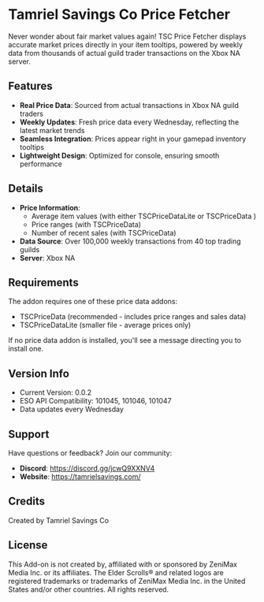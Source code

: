 # Tamriel Savings Co Price Fetcher

Never wonder about fair market values again! TSC Price Fetcher displays accurate market prices directly in your item tooltips, powered by weekly data from thousands of actual guild trader transactions on the Xbox NA server.

## Features

- **Real Price Data**: Sourced from actual transactions in Xbox NA guild traders
- **Weekly Updates**: Fresh price data every Wednesday, reflecting the latest market trends
- **Seamless Integration**: Prices appear right in your gamepad inventory tooltips
- **Lightweight Design**: Optimized for console, ensuring smooth performance

## Details

- **Price Information**: 
  - Average item values (with either TSCPriceDataLite or TSCPriceData )
  - Price ranges (with TSCPriceData)
  - Number of recent sales (with TSCPriceData)
- **Data Source**: Over 100,000 weekly transactions from 40 top trading guilds
- **Server**: Xbox NA

## Requirements

The addon requires one of these price data addons:
- TSCPriceData (recommended - includes price ranges and sales data)
- TSCPriceDataLite (smaller file - average prices only)

If no price data addon is installed, you'll see a message directing you to install one.

## Version Info

- Current Version: 0.0.2
- ESO API Compatibility: 101045, 101046, 101047
- Data updates every Wednesday

## Support

Have questions or feedback? Join our community:

- **Discord**: https://discord.gg/jcwQ9XXNV4
- **Website**: https://tamrielsavings.com/

## Credits

Created by Tamriel Savings Co

## License

This Add-on is not created by, affiliated with or sponsored by ZeniMax Media Inc. or its affiliates. 
The Elder Scrolls® and related logos are registered trademarks or trademarks of ZeniMax Media Inc. in the United States and/or other countries. 
All rights reserved.